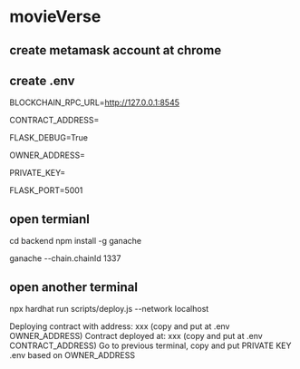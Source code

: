 # movieVerse

## create metamask account at chrome

## create .env
BLOCKCHAIN_RPC_URL=http://127.0.0.1:8545

CONTRACT_ADDRESS=

FLASK_DEBUG=True

OWNER_ADDRESS=

PRIVATE_KEY=

FLASK_PORT=5001

## open termianl
cd backend
npm install -g ganache

ganache --chain.chainId 1337

## open another terminal
npx hardhat run scripts/deploy.js --network localhost

Deploying contract with address: xxx (copy and put at .env OWNER_ADDRESS)
Contract deployed at: xxx (copy and put at .env CONTRACT_ADDRESS)
Go to previous terminal, copy and put PRIVATE KEY .env based on OWNER_ADDRESS

